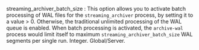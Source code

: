 streaming_archiver_batch_size
:   This option allows you to activate batch processing of WAL files
    for the `streaming_archiver` process, by setting it to a value > 0.
    Otherwise, the traditional unlimited processing of the WAL queue
    is enabled. When batch processing is activated, the `archive-wal`
    process would limit itself to maximum `streaming_archiver_batch_size`
    WAL segments per single run. Integer. Global/Server.
